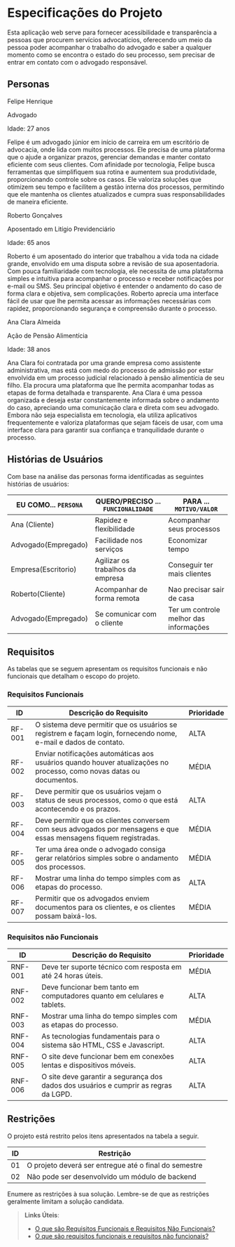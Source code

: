 # Especificações do Projeto

Esta aplicação web serve para fornecer acessibilidade e transparência a pessoas que procurem servícios advocatícios, oferecendo um meio da pessoa poder acompanhar o trabalho do advogado e saber a qualquer momento como se encontra o estado do seu processo, sem precisar de entrar em contato com o advogado responsável.

## Personas

Felipe Henrique 

Advogado 

Idade: 27 anos

Felipe é um advogado júnior em início de carreira em um escritório de advocacia, onde lida com muitos processos. Ele precisa de uma plataforma que o ajude a organizar prazos, gerenciar demandas e manter contato eficiente com seus clientes. Com afinidade por tecnologia, Felipe busca ferramentas que simplifiquem sua rotina e aumentem sua produtividade, proporcionando controle sobre os casos. Ele valoriza soluções que otimizem seu tempo e facilitem a gestão interna dos processos, permitindo que ele mantenha os clientes atualizados e cumpra suas responsabilidades de maneira eficiente.

Roberto Gonçalves

Aposentado em Litígio Previdenciário 

Idade: 65 anos

Roberto é um aposentado do interior que trabalhou a vida toda na cidade grande, envolvido em uma disputa sobre a revisão de sua aposentadoria. Com pouca familiaridade com tecnologia, ele necessita de uma plataforma simples e intuitiva para acompanhar o processo e receber notificações por e-mail ou SMS. Seu principal objetivo é entender o andamento do caso de forma clara e objetiva, sem complicações. Roberto aprecia uma interface fácil de usar que lhe permita acessar as informações necessárias com rapidez, proporcionando segurança e compreensão durante o processo.

Ana Clara Almeida

Ação de Pensão Alimentícia

Idade: 38 anos

Ana Clara foi contratada por uma grande empresa como assistente administrativa, mas está com medo do processo de admissão por estar envolvida em um processo judicial relacionado à pensão alimentícia de seu filho. Ela procura uma plataforma que lhe permita acompanhar todas as etapas de forma detalhada e transparente. Ana Clara é uma pessoa organizada e deseja estar constantemente informada sobre o andamento do caso, apreciando uma comunicação clara e direta com seu advogado. Embora não seja especialista em tecnologia, ela utiliza aplicativos frequentemente e valoriza plataformas que sejam fáceis de usar, com uma interface clara para garantir sua confiança e tranquilidade durante o processo.

## Histórias de Usuários

Com base na análise das personas forma identificadas as seguintes histórias de usuários:

|EU COMO... `PERSONA`| QUERO/PRECISO ... `FUNCIONALIDADE` |PARA ... `MOTIVO/VALOR`                 |
|--------------------|------------------------------------|----------------------------------------|
|Ana (Cliente)       | Rapidez e flexíbilidade            | Acompanhar seus processos              |
|Advogado(Empregado) | Facilidade nos serviços            | Economizar tempo                       |
| Empresa(Escritorio)| Agilizar os trabalhos da empresa   | Conseguir ter mais clientes            |
| Roberto(Cliente)   | Acompanhar de forma remota     | Nao precisar sair de casa              |
|Advogado(Empregado) | Se comunicar com o cliente         | Ter um controle melhor das informações |


## Requisitos

As tabelas que se seguem apresentam os requisitos funcionais e não funcionais que detalham o escopo do projeto.

### Requisitos Funcionais

|ID    | Descrição do Requisito  | Prioridade | 
|------|-----------------------------------------|----| 
|RF-001| O sistema deve permitir que os usuários se registrem e façam login, fornecendo nome, e-mail e dados de contato.  | ALTA |  
|RF-002| Enviar notificações automáticas aos usuários quando houver atualizações no processo, como novas datas ou documentos.   | MÉDIA | 
|RF-003| Deve permitir que os usuários vejam o status de seus processos, como o que está acontecendo e os prazos.  | ALTA |
|RF-004| Deve permitir que os clientes conversem com seus advogados por mensagens e que essas mensagens fiquem registradas.   | MÉDIA |
|RF-005| Ter uma área onde o advogado consiga gerar relatórios simples sobre o andamento dos processos.   | MÉDIA |
|RF-006| Mostrar uma linha do tempo simples com as etapas do processo.  | ALTA |
|RF-007| Permitir que os advogados enviem documentos para os clientes, e os clientes possam baixá-los.  | MÉDIA |

### Requisitos não Funcionais

|ID     | Descrição do Requisito  |Prioridade |
|-------|-------------------------|----|
|RNF-001| Deve ter suporte técnico com resposta em até 24 horas úteis. | MÉDIA | 
|RNF-002| Deve funcionar bem tanto em computadores quanto em celulares e tablets.  | ALTA |
|RNF-003| Mostrar uma linha do tempo simples com as etapas do processo.  | MÉDIA |
|RNF-004| As tecnologias fundamentais para o sistema são HTML, CSS e Javascript. |  ALTA |
|RNF-005| O site deve funcionar bem em conexões lentas e dispositivos móveis.  | ALTA |
|RNF-006| O site deve garantir a segurança dos dados dos usuários e cumprir as regras da LGPD.  | ALTA |


## Restrições

O projeto está restrito pelos itens apresentados na tabela a seguir.

|ID| Restrição                                             |
|--|-------------------------------------------------------|
|01| O projeto deverá ser entregue até o final do semestre |
|02| Não pode ser desenvolvido um módulo de backend        |


Enumere as restrições à sua solução. Lembre-se de que as restrições geralmente limitam a solução candidata.

> **Links Úteis**:
> - [O que são Requisitos Funcionais e Requisitos Não Funcionais?](https://codificar.com.br/requisitos-funcionais-nao-funcionais/)
> - [O que são requisitos funcionais e requisitos não funcionais?](https://analisederequisitos.com.br/requisitos-funcionais-e-requisitos-nao-funcionais-o-que-sao/)
